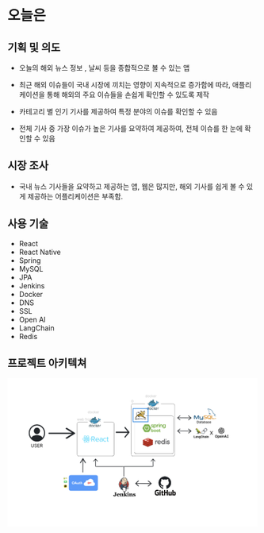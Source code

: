 # 오늘은


## 기획 및 의도
- 오늘의 해외 뉴스 정보 , 날씨 등을 종합적으로 볼 수 있는 앱

- 최근 해외 이슈들이 국내 시장에 끼치는 영향이 지속적으로 증가함에 따라, 애플리케이션을 통해 해외의 주요 이슈들을 손쉽게 확인할 수 있도록 제작

- 카테고리 별 인기 기사를 제공하여 특정 분야의 이슈를 확인할 수 있음

- 전체 기사 중 가장 이슈가 높은 기사를 요약하여 제공하여, 전체 이슈를 한 눈에 확인할 수 있음


## 시장 조사
- 국내 뉴스 기사들을 요약하고 제공하는 앱, 웹은 많지만, 해외 기사를 쉽게 볼 수 있게 제공하는 어플리케이션은 부족함.


## 사용 기술
- React
- React Native
- Spring
- MySQL
- JPA
- Jenkins
- Docker
- DNS
- SSL
- Open AI
- LangChain
- Redis

## 프로젝트 아키텍쳐

<img src="./arch.png" alt="">

